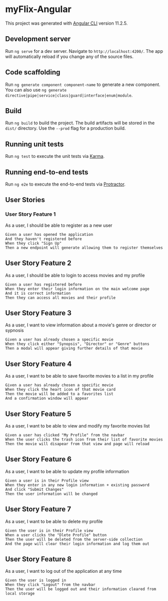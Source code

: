 # myFlix-Angular

This project was generated with [Angular CLI](https://github.com/angular/angular-cli) version 11.2.5.

## Development server

Run `ng serve` for a dev server. Navigate to `http://localhost:4200/`. The app will automatically reload if you change any of the source files.

## Code scaffolding

Run `ng generate component component-name` to generate a new component. You can also use `ng generate directive|pipe|service|class|guard|interface|enum|module`.

## Build

Run `ng build` to build the project. The build artifacts will be stored in the `dist/` directory. Use the `--prod` flag for a production build.

## Running unit tests

Run `ng test` to execute the unit tests via [Karma](https://karma-runner.github.io).

## Running end-to-end tests

Run `ng e2e` to execute the end-to-end tests via [Protractor](http://www.protractortest.org/).

## User Stories

### User Story Feature 1
As a user, I should be able to register as a new user

```
Given a user has opened the application
And they haven't registered before
When they click "Sign Up"
Then a new endpoint will generate allowing them to register themselves
```

## User Story Feature 2
As a user, I should be able to login to access movies and my profile

```
Given a user has registered before
When they enter their login information on the main welcome page
And it is correct information
Then they can access all movies and their profile
```

## User Story Feature 3
As a user, I want to view information about a movie's genre or director or sypnosis

```
Given a user has already chosen a specific movie
When they click either "Synopsis", "Director" or "Genre" buttons
Then a modal will appear giving further details of that movie
```

## User Story Feature 4
As a user, I want to be able to save favorite movies to a list in my profile

```
Given a user has already chosen a specific movie
When they click the heart icon of that movie card
Then the movie will be added to a favorites list
And a confirmation window will appear
```

## User Story Feature 5
As a user, I want to be able to view and modify my favorite movies list

```
Given a user has clicked "My Profile" from the navbar
When the user clicks the trash icon from their list of favorite movies
Then the movie will disapear from that view and page will reload
```

## User Story Feature 6
As a user, I want to be able to update my profile information

```
Given a user is in their Profile view
When they enter in any new login information + existing password
And click "Submit Changes"
Then the user information will be changed
```

## User Story Feature 7
As a user, I want to be able to delete my profile

```
Given the user is in their Profile view
When a user clicks the "Dlete Profile" button
Then the user will be deleted from the server-side collection
And the page will clear their login information and log them out
```

## User Story Feature 8
As a user, I want to log out of the application at any time

```
Given the user is logged in
When they click "Logout" from the navbar
Then the user will be logged out and their information cleared from local storage
```









